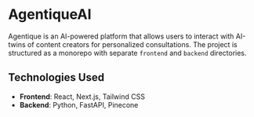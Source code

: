 # AgentiqueAI

Agentique is an AI-powered platform that allows users to interact with AI-twins of content creators for personalized consultations. The project is structured as a monorepo with separate `frontend` and `backend` directories.

## Technologies Used
- **Frontend**: React, Next.js, Tailwind CSS
- **Backend**: Python, FastAPI, Pinecone
